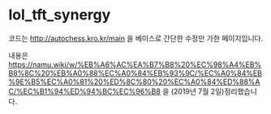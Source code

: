 # lol_tft_synergy
코드는
http://autochess.kro.kr/main
을 베이스로 간단한 수정만 가한 페이지입니다.


내용은
https://namu.wiki/w/%EB%A6%AC%EA%B7%B8%20%EC%98%A4%EB%B8%8C%20%EB%A0%88%EC%A0%84%EB%93%9C/%EC%A0%84%EB%9E%B5%EC%A0%81%20%ED%8C%80%20%EC%A0%84%ED%88%AC/%EC%B1%94%ED%94%BC%EC%96%B8
을 (2019년 7월 2일)정리했습니다.
